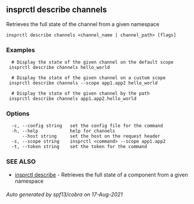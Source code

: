 ## insprctl describe channels

Retrieves the full state of the channel from a given namespace

```
insprctl describe channels <channel_name | channel_path> [flags]
```

### Examples

```
  # Display the state of the given channel on the default scope
 insprctl describe channels hello_world

  # Display the state of the given channel on a custom scope
 insprctl describe channels --scope app1.app2 hello_world

  # Display the state of the given channel by the path
 insprctl describe channels app1.app2.hello_world

```

### Options

```
  -c, --config string   set the config file for the command
  -h, --help            help for channels
      --host string     set the host on the request header
  -s, --scope string    insprctl <command> --scope app1.app2
  -t, --token string    set the token for the command
```

### SEE ALSO

* [insprctl describe](insprctl_describe.md)	 - Retrieves the full state of a component from a given namespace

###### Auto generated by spf13/cobra on 17-Aug-2021
